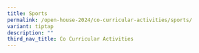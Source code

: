 ```yaml
---
title: Sports
permalink: /open-house-2024/co-curricular-activities/sports/
variant: tiptap
description: ""
third_nav_title: Co Curricular Activities
---
```

